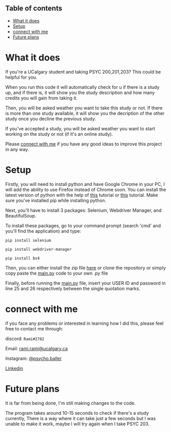 ## Table of contents
* [What it does](#What-it-does)
* [Setup](#setup)
* [connect with me](#connect-with-me)
* [Future plans](#future-plans)

# What it does
If you're a UCalgary student and taking PSYC 200,201,203? This could be helpful for you.

When you run this code it will automatically check for u if there is a study up, and if there is, it will show you the study description and how many credits you will gain from taking it.

Then, you will be asked weather you want to take this study or not. If there is more than one study available, it will show you the decription of the other study once you decline the previous study.

If you've accepted a study, you will be asked weather you want to start working on the study or not (if it's an online study).

Please [connect with me](#connect-with-me) if you have any good ideas to improve this project in any way.

# Setup
Firstly, you will need to install python and have Google Chrome in your PC, I will add the ability to use Firefox instead of Chrome soon. You can install the latest version of python with the help of <a href="https://youtu.be/dQw4w9WgXcQ" target="_blank">this</a> tutorial or <a href="https://youtu.be/Kn1HF3oD19c" target="_blank">this</a> tutorial. Make sure you've installed pip while installing python.

Next, you'll have to install 3 packages: Selenium, Webdriver Manager, and BeautifulSoup.

To install these packages, go to your command prompt (search 'cmd' and you'll find the application) and type:

`pip install selenium`

`pip install webdriver-manager`

`pip install bs4`

Then, you can either install the zip file [here](https://github.com/psycho-baller/UCalgary-research-participation/archive/refs/heads/master.zip) or clone the repository or simply copy paste the [main.py](https://github.com/psycho-baller/UCalgary-research-participation/blob/master/main.py) code to your own .py file

Finally, before running the [main.py](https://github.com/psycho-baller/UCalgary-research-participation/blob/master/main.py) file, insert your USER ID and password in line 25 and 26 respectively between the single quotation marks.

# connect with me
if you face any problems or interested in learning how I did this, please feel free to contact me through:

discord: `Rami#2782`

Email: [rami.rami@ucalgary.ca](mailto:rami.rami@ucalgary.ca)

Instagram: [@psycho.baller](https://www.instagram.com/psycho.baller/)

[Linkedin](https://www.linkedin.com/in/rami-maalouf-0b0228215/)

# Future plans
It is far from being done, I'm still making changes to the code.

The program takes around 10-15 seconds to check if there's a study currently, There is a way where it can take just a few seconds but I was unable to make it work, maybe I will try again when I take PSYC 203.
